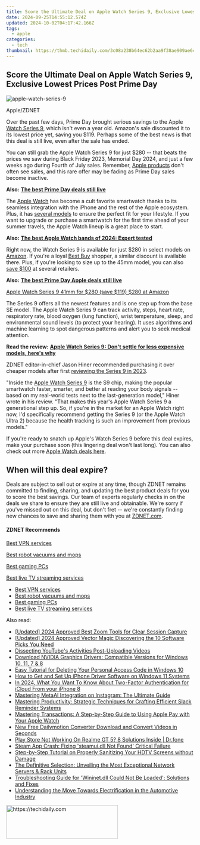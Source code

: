 ```yaml
---
title: Score the Ultimate Deal on Apple Watch Series 9, Exclusive Lowest Prices Post Prime Day
date: 2024-09-25T14:55:12.574Z
updated: 2024-10-02T04:17:42.166Z
tags:
  - apple
categories:
  - tech
thumbnail: https://thmb.techidaily.com/3c08a238b64ec62b2aa9f38ae909ae6c80252893c9fb975f46ca921fe1059ab2.jpg
---
```


## Score the Ultimate Deal on Apple Watch Series 9, Exclusive Lowest Prices Post Prime Day

![apple-watch-series-9](https://www.zdnet.com/a/img/resize/488cdb1197f6309b0d5f751f1e2500cbd5c1f794/2024/07/12/6efed0cd-7129-4923-8f81-018d069a184e/screenshot-2024-07-12-at-11-23-50-am-removebg-preview.png?auto=webp&width=1280)

Apple/ZDNET

Over the past few days, Prime Day brought serious savings to the Apple [Watch Series 9](https://buy.geni.us/Proxy.ashx?TSID=368250&GR%5FURL=https%3A%2F%2Fwww.amazon.com%2Fdp%2FB0CSV9Y331%3Ftag%3Dzd-buy-button-20%26ascsubtag%3D%5F%5FCOM%5FCLICK%5FID%5F%5F%7C8b318a87-a5bf-44f1-a26d-f5d6146f7093%7Cdtp&dtb=1), which isn't even a year old. Amazon's sale discounted it to its lowest price yet, saving you $119\. Perhaps some of the best news is that this deal is still live, even after the sale has ended.

You can still grab the Apple Watch Series 9 for just $280 -- that beats the prices we saw during Black Friday 2023, Memorial Day 2024, and just a few weeks ago during Fourth of July sales. Remember, [Apple products](https://www.zdnet.com/article/best-amazon-prime-day-apple-deals-2024-07-17/) don't often see sales, and this rare offer may be fading as Prime Day sales become inactive.

**Also:** [**The best Prime Day deals still live**](https://www.zdnet.com/article/best-amazon-prime-day-deals-live-2024-07-17/)

The [Apple Watch](https://www.zdnet.com/article/best-apple-watch/) has become a cult favorite smartwatch thanks to its seamless integration with the iPhone and the rest of the Apple ecosystem. Plus, it has [several models](https://www.zdnet.com/article/best-apple-watch/) to ensure the perfect fit for your lifestyle. If you want to upgrade or purchase a smartwatch for the first time ahead of your summer travels, the Apple Watch lineup is a great place to start.

**Also:** [**The best Apple Watch bands of 2024: Expert tested**](https://www.zdnet.com/article/best-apple-watch-band/) 

Right now, the Watch Series 9 is available for just $280 in select models on [Amazon](https://buy.geni.us/Proxy.ashx?TSID=368250&GR%5FURL=https%3A%2F%2Fwww.amazon.com%2Fdp%2FB0CSVB8BP1%3Ftag%3Dzd-buy-button-20%26ascsubtag%3D%5F%5FCOM%5FCLICK%5FID%5F%5F%7C8b318a87-a5bf-44f1-a26d-f5d6146f7093%7Cdtp&dtb=1). If you're a loyal [Best Buy](https://shop-links.co/link/?url=https%3A%2F%2Fwww.bestbuy.com%2Fsite%2Fapple-watch-series9-gps-41mm-aluminum-case-with-light-pink-sport-band-small-medium-pink%2F6574332.p%3F&publisher_slug=itechdaily19598&exclusive=1) shopper, a similar discount is available there. Plus, if you're looking to size up to the 45mm model, you can also [save $100](https://shop-links.co/link/?url=https%3A%2F%2Fwww.bestbuy.com%2Fsite%2Fapple-watch-series9-gps-45mm-aluminum-case-with-starlight-sport-band-small-medium-starlight%2F6574335.p%3F&publisher_slug=itechdaily19598&exclusive=1) at several retailers.

**Also:** [**The best Prime Day Apple deals still live**](https://www.zdnet.com/article/best-amazon-prime-day-apple-deals-2024-07-16/)

[Apple Watch Series 9 41mm for $280 (save $119) $280 at Amazon](https://buy.geni.us/Proxy.ashx?TSID=368250&GR%5FURL=https%3A%2F%2Fwww.amazon.com%2Fdp%2FB0CSV9Y331%3Ftag%3Dzd-buy-button-20%26ascsubtag%3D%5F%5FCOM%5FCLICK%5FID%5F%5F%7C8b318a87-a5bf-44f1-a26d-f5d6146f7093%7Cdtp&dtb=1)

The Series 9 offers all the newest features and is one step up from the base SE model. The Apple Watch Series 9 can track activity, steps, heart rate, respiratory rate, blood oxygen (lung function), wrist temperature, sleep, and environmental sound levels (to protect your hearing). It uses algorithms and machine learning to spot dangerous patterns and alert you to seek medical attention.

**Read the review:** [**Apple Watch Series 9: Don't settle for less expensive models, here's why**](https://www.zdnet.com/article/apple-watch-series-9-review/)

ZDNET editor-in-chief Jason Hiner recommended purchasing it over cheaper models after first [reviewing the Series 9 in 2023](https://www.zdnet.com/article/apple-watch-series-9-review/). 

"Inside the [Apple Watch Series 9](https://buy.geni.us/Proxy.ashx?TSID=368250&GR%5FURL=https%3A%2F%2Fwww.amazon.com%2Fdp%2FB0CSV9Y331%3Ftag%3Dzd-buy-button-20%26ascsubtag%3D%5F%5FCOM%5FCLICK%5FID%5F%5F%7C8b318a87-a5bf-44f1-a26d-f5d6146f7093%7Cdtp&dtb=1) is the S9 chip, making the popular smartwatch faster, smarter, and better at reading your body signals -- based on my real-world tests next to the last-generation model," Hiner wrote in his review. "That makes this year's Apple Watch Series 9 a generational step up. So, if you're in the market for an Apple Watch right now, I'd specifically recommend getting the Series 9 (or the Apple Watch Ultra 2) because the health tracking is such an improvement from previous models."

If you're ready to snatch up Apple's Watch Series 9 before this deal expires, make your purchase soon (this lingering deal won't last long). You can also check out more [Apple Watch deals here](https://www.zdnet.com/article/best-apple-watch-deals-july-2024/).

## When will this deal expire?

Deals are subject to sell out or expire at any time, though ZDNET remains committed to finding, sharing, and updating the best product deals for you to score the best savings. Our team of experts regularly checks in on the deals we share to ensure they are still live and obtainable. We're sorry if you've missed out on this deal, but don't fret -- we're constantly finding new chances to save and sharing them with you at [ZDNET.com](https://www.zdnet.com/). 

#### **ZDNET** Recommends

[Best VPN services](https://www.zdnet.com/article/best-vpn/ "Best VPN services")

[Best robot vacuums and mops](https://www.zdnet.com/article/best-robot-vacuum-mop/ "Best robot vacuums and mops")

[Best gaming PCs](https://www.zdnet.com/article/best-gaming-pc/ "Best gaming PCs")

[Best live TV streaming services](https://www.zdnet.com/article/best-live-tv-streaming-service/ "Best live TV streaming services")

* [Best VPN services](https://www.zdnet.com/article/best-vpn/ "Best VPN services")
* [Best robot vacuums and mops](https://www.zdnet.com/article/best-robot-vacuum-mop/ "Best robot vacuums and mops")
* [Best gaming PCs](https://www.zdnet.com/article/best-gaming-pc/ "Best gaming PCs")
* [Best live TV streaming services](https://www.zdnet.com/article/best-live-tv-streaming-service/ "Best live TV streaming services")

<ins class="adsbygoogle"
     style="display:block"
     data-ad-format="autorelaxed"
     data-ad-client="ca-pub-7571918770474297"
     data-ad-slot="1223367746"></ins>

<ins class="adsbygoogle"
     style="display:block"
     data-ad-client="ca-pub-7571918770474297"
     data-ad-slot="8358498916"
     data-ad-format="auto"
     data-full-width-responsive="true"></ins>

<span class="atpl-alsoreadstyle">Also read:</span>
<div><ul>
<li><a href="https://screen-activity-recording.techidaily.com/updated-2024-approved-best-zoom-tools-for-clear-session-capture/"><u>[Updated] 2024 Approved Best Zoom Tools for Clear Session Capture</u></a></li>
<li><a href="https://article-helps.techidaily.com/updated-2024-approved-vector-magic-discovering-the-10-software-picks-you-need/"><u>[Updated] 2024 Approved Vector Magic Discovering the 10 Software Picks You Need</u></a></li>
<li><a href="https://youtube-videos.techidaily.com/dissecting-youtubes-activities-post-uploading-videos/"><u>Dissecting YouTube's Activities Post-Uploading Videos</u></a></li>
<li><a href="https://driver-download.techidaily.com/download-nvidia-graphics-drivers-compatible-versions-for-windows-10-11-7-and-8/"><u>Download NVIDIA Graphics Drivers: Compatible Versions for Windows 10, 11, 7 & 8</u></a></li>
<li><a href="https://technical-tips.techidaily.com/easy-tutorial-for-deleting-your-personal-access-code-in-windows-10/"><u>Easy Tutorial for Deleting Your Personal Access Code in Windows 10</u></a></li>
<li><a href="https://win-amazing.techidaily.com/how-to-get-and-set-up-iphone-driver-software-on-windows-11-systems/"><u>How to Get and Set Up iPhone Driver Software on Windows 11 Systems</u></a></li>
<li><a href="https://activate-lock.techidaily.com/in-2024-what-you-want-to-know-about-two-factor-authentication-for-icloud-from-your-iphone-8-by-drfone-ios/"><u>In 2024, What You Want To Know About Two-Factor Authentication for iCloud From your iPhone 8</u></a></li>
<li><a href="https://technical-tips.techidaily.com/mastering-metaai-integration-on-instagram-the-ultimate-guide/"><u>Mastering MetaAI Integration on Instagram: The Ultimate Guide</u></a></li>
<li><a href="https://technical-tips.techidaily.com/mastering-productivity-strategic-techniques-for-crafting-efficient-slack-reminder-systems/"><u>Mastering Productivity: Strategic Techniques for Crafting Efficient Slack Reminder Systems</u></a></li>
<li><a href="https://technical-tips.techidaily.com/mastering-transactions-a-step-by-step-guide-to-using-apple-pay-with-your-apple-watch/"><u>Mastering Transactions: A Step-by-Step Guide to Using Apple Pay with Your Apple Watch</u></a></li>
<li><a href="https://ai-vdieo-software.techidaily.com/new-free-dailymotion-converter-download-and-convert-videos-in-seconds/"><u>New Free Dailymotion Converter Download and Convert Videos in Seconds</u></a></li>
<li><a href="https://fix-guide.techidaily.com/play-store-not-working-on-realme-gt-5-8-solutions-inside-drfone-by-drfone-fix-android-problems-fix-android-problems/"><u>Play Store Not Working On Realme GT 5? 8 Solutions Inside | Dr.fone</u></a></li>
<li><a href="https://win-able.techidaily.com/steam-app-crash-fixing-steamuidll-not-found-critical-failure/"><u>Steam App Crash: Fixing 'steamui.dll Not Found' Critical Failure</u></a></li>
<li><a href="https://technical-tips.techidaily.com/step-by-step-tutorial-on-properly-sanitizing-your-hdtv-screens-without-damage/"><u>Step-by-Step Tutorial on Properly Sanitizing Your HDTV Screens without Damage</u></a></li>
<li><a href="https://technical-tips.techidaily.com/the-definitive-selection-unveiling-the-most-exceptional-network-servers-and-rack-units/"><u>The Definitive Selection: Unveiling the Most Exceptional Network Servers & Rack Units</u></a></li>
<li><a href="https://technical-tips.techidaily.com/troubleshooting-guide-for-wininetdll-could-not-be-loaded-solutions-and-fixes/"><u>Troubleshooting Guide for 'Wininet.dll Could Not Be Loaded': Solutions and Fixes</u></a></li>
<li><a href="https://technical-tips.techidaily.com/understanding-the-move-towards-electrification-in-the-automotive-industry/"><u>Understanding the Move Towards Electrification in the Automotive Industry</u></a></li>
</ul></div>

<!-- affiliate ads begin -->
<a href="https://aligracehair.sjv.io/c/5597632/2087234/19272" target="_top" id="2087234">
  <img src="//a.impactradius-go.com/display-ad/19272-2087234" border="0" alt="https://techidaily.com" width="300" height="90"/>
</a>
<img height="0" width="0" src="https://aligracehair.sjv.io/i/5597632/2087234/19272" style="position:absolute;visibility:hidden;" border="0" />
<!-- affiliate ads end -->

